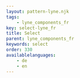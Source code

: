 ```yaml
---
layout: pattern-lyne.njk
tags: 
    - lyne_components_fr
key: select-lyne_fr
title: Select
parent: lyne_components_fr
keywords: select
order: 330
availablelanguages: 
    - de
    - en
---
```

